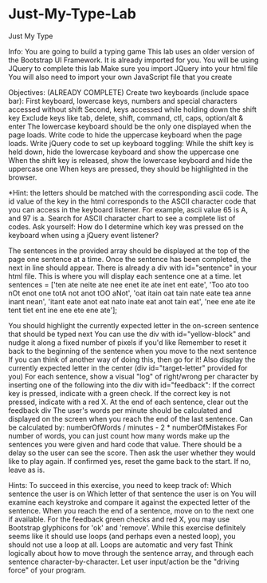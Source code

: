 # Just-My-Type-Lab
Just My Type
 
Info:
You are going to build a typing game
This lab uses an older version of the Bootstrap UI Framework. It is already imported for you.
You will be using JQuery to complete this lab
Make sure you import JQuery into your html file
You will also need to import your own JavaScript file that you create

Objectives:
(ALREADY COMPLETE) Create two keyboards (include space bar):
First keyboard, lowercase keys, numbers and special characters accessed without shift
Second, keys accessed while holding down the shift key
Exclude keys like tab, delete, shift, command, ctl, caps, option/alt & enter
The lowercase keyboard should be the only one displayed when the page loads. Write code to hide the uppercase keyboard when the page loads.
Write jQuery code to set up keyboard toggling:
While the shift key is held down, hide the lowercase keyboard and show the uppercase one
When the shift key is released, show the lowercase keyboard and hide the uppercase one
When keys are pressed, they should be highlighted in the browser.

*Hint: the letters should be matched with the corresponding ascii code. The id value of the key in the html corresponds to the ASCII character code that you can access in the keyboard listener. For example, ascii value 65 is A, and 97 is a. Search for ASCII character chart to see a complete list of codes. Ask yourself: How do I determine which key was pressed on the keyboard when using a jQuery event listener?

The sentences in the provided array should be displayed at the top of the page one sentence at a time. Once the sentence has been completed, the next in line should appear. There is already a div with id="sentence" in your html file. This is where you will display each sentence one at a time.
let sentences = ['ten ate neite ate nee enet ite ate inet ent eate', 'Too ato too nOt enot one totA not anot tOO aNot', 'oat itain oat tain nate eate tea anne inant nean', 'itant eate anot eat nato inate eat anot tain eat', 'nee ene ate ite tent tiet ent ine ene ete ene ate'];

You should highlight the currently expected letter in the on-screen sentence that should be typed next
You can use the div with id="yellow-block" and nudge it along a fixed number of pixels if you'd like
Remember to reset it back to the beginning of the sentence when you move to the next sentence
If you can think of another way of doing this, then go for it!
Also display the currently expected letter in the center (div id="target-letter" provided for you)
For each sentence, show a visual "log" of right/wrong per character by inserting one of the following into the div with id="feedback":
If the correct key is pressed, indicate with a green check.
If the correct key is not pressed, indicate with a red X.
At the end of each sentence, clear out the feedback div
The user's words per minute should be calculated and displayed on the screen when you reach the end of the last sentence.
Can be calculated by: numberOfWords / minutes - 2 * numberOfMistakes
For number of words, you can just count how many words make up the sentences you were given and hard code that value.
There should be a delay so the user can see the score. Then ask the user whether they would like to play again.
If confirmed yes, reset the game back to the start.
If no, leave as is.

Hints:
To succeed in this exercise, you need to keep track of:
Which sentence the user is on
Which letter of that sentence the user is on
You will examine each keystroke and compare it against the expected letter of the sentence. When you reach the end of a sentence, move on to the next one if available.
For the feedback green checks and red X, you may use Bootstrap glyphicons for 'ok' and 'remove'.
While this exercise definitely seems like it should use loops (and perhaps even a nested loop), you should not use a loop at all.
Loops are automatic and very fast
Think logically about how to move through the sentence array, and through each sentence character-by-character.
Let user input/action be the "driving force" of your program.

